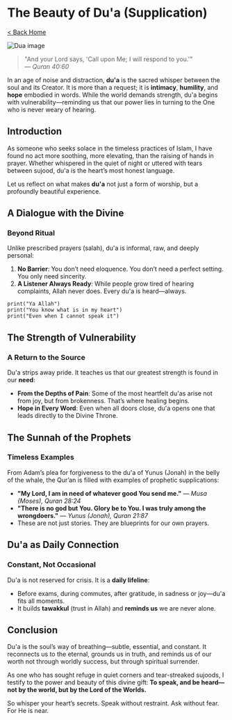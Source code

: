 # The Beauty of Du'a (Supplication)

[< Back Home](/)

![Dua image](/images/dua.jpeg)

> "And your Lord says, 'Call upon Me; I will respond to you.'"  
> — *Quran 40:60*

In an age of noise and distraction, **du'a** is the sacred whisper between the soul and its Creator. It is more than a request; it is **intimacy**, **humility**, and **hope** embodied in words. While the world demands strength, du'a begins with vulnerability—reminding us that our power lies in turning to the One who is never weary of hearing.

## Introduction

As someone who seeks solace in the timeless practices of Islam, I have found no act more soothing, more elevating, than the raising of hands in prayer. Whether whispered in the quiet of night or uttered with tears between sujood, du'a is the heart’s most honest language.

Let us reflect on what makes **du'a** not just a form of worship, but a profoundly beautiful experience.

## A Dialogue with the Divine

### Beyond Ritual

Unlike prescribed prayers (salah), du'a is informal, raw, and deeply personal:

1. **No Barrier**: You don’t need eloquence. You don’t need a perfect setting. You only need sincerity.
2. **A Listener Always Ready**: While people grow tired of hearing complaints, Allah never does. Every du'a is heard—always.

```
print("Ya Allah")
print("You know what is in my heart")
print("Even when I cannot speak it")
```


## The Strength of Vulnerability

### A Return to the Source

Du'a strips away pride. It teaches us that our greatest strength is found in our **need**:

- **From the Depths of Pain**: Some of the most heartfelt du'as arise not from joy, but from brokenness. That’s where healing begins.
- **Hope in Every Word**: Even when all doors close, du'a opens one that leads directly to the Divine Throne.

## The Sunnah of the Prophets

### Timeless Examples

From Adam’s plea for forgiveness to the du'a of Yunus (Jonah) in the belly of the whale, the Qur’an is filled with examples of prophetic supplications:

- **"My Lord, I am in need of whatever good You send me."** — *Musa (Moses), Quran 28:24*
- **"There is no god but You. Glory be to You. I was truly among the wrongdoers."** — *Yunus (Jonah), Quran 21:87*
- These are not just stories. They are blueprints for our own prayers.

## Du'a as Daily Connection

### Constant, Not Occasional

Du'a is not reserved for crisis. It is a **daily lifeline**:

- Before exams, during commutes, after gratitude, in sadness or joy—du'a fits all moments.
- It builds **tawakkul** (trust in Allah) and **reminds us** we are never alone.

## Conclusion

Du'a is the soul’s way of breathing—subtle, essential, and constant. It reconnects us to the eternal, grounds us in truth, and reminds us of our worth not through worldly success, but through spiritual surrender.

As one who has sought refuge in quiet corners and tear-streaked sujoods, I testify to the power and beauty of this divine gift: **To speak, and be heard—not by the world, but by the Lord of the Worlds.**

So whisper your heart’s secrets. Speak without restraint. Ask without fear. For He is near.